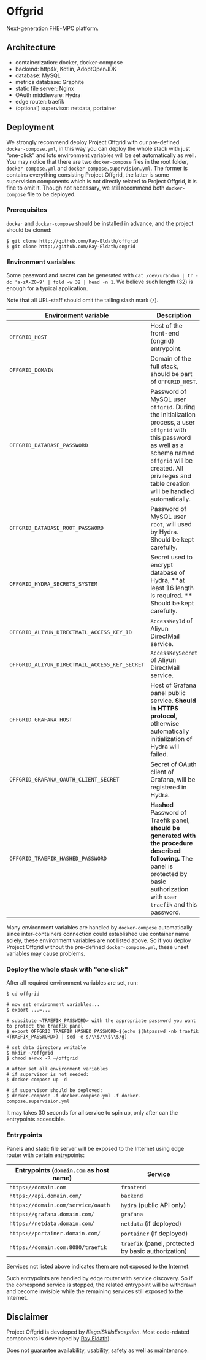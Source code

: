 # Offgrid

Next-generation FHE-MPC platform.


## Architecture

 - containerization: docker, docker-compose
 - backend: http4k, Kotlin, AdoptOpenJDK
 - database: MySQL
 - metrics database: Graphite
 - static file server: Nginx
 - OAuth middleware: Hydra
 - edge router: traefik
 - (optional) supervisor: netdata, portainer

## Deployment

We strongly recommend deploy Project Offgrid with our pre-defined `docker-compose.yml`, in this way you can deploy the whole stack with just “one-click” and lots environment variables will be set automatically as well. You may notice that there are two `docker-compose` files in the root folder, `docker-compose.yml` and `docker-compose.supervision.yml`. The former is contains everything consisting Project Offgrid, the latter is some supervision components which is not directly related to Project Offgrid, it is fine to omit it. Though not necessary, we still recommend both `docker-compose` file to be deployed.

### Prerequisites

`docker` and `docker-compose` should be installed in advance, and the project should be cloned: 

```shell script
$ git clone http://github.com/Ray-Eldath/offgrid
$ git clone http://github.com/Ray-Eldath/ongrid
```

### Environment variables

Some password and secret can be generated with `cat /dev/urandom | tr -dc 'a-zA-Z0-9' | fold -w 32 | head -n 1`. We believe such length (32) is enough for a typical application.

Note that all URL-staff should omit the tailing slash mark (`/`).

| Environment variable                          | Description                                                  | Example                            |
| --------------------------------------------- | ------------------------------------------------------------ | ---------------------------------- |
| `OFFGRID_HOST`                                | Host of the front-end (ongrid) entrypoint.                 | `https://offgrid.org`              |
|`OFFGRID_DOMAIN`  |Domain of the full stack, should be part of `OFFGRID_HOST`.|`offgrid.org`|
| `OFFGRID_DATABASE_PASSWORD`                   | Password of MySQL user `offgrid`. During the initialization process, a user `offgrid` with this password as well as a schema named `offgrid` will be created. All privileges and table creation will be handled automatically. | N/A |
| `OFFGRID_DATABASE_ROOT_PASSWORD`              | Password of MySQL user `root`, will used by Hydra. Should be kept carefully. | N/A                                |
| `OFFGRID_HYDRA_SECRETS_SYSTEM`                | Secret used to encrypt database of Hydra, **at least 16 length is required. ** Should be kept carefully. | N/A                             |
| `OFFGRID_ALIYUN_DIRECTMAIL_ACCESS_KEY_ID`     | `AccessKeyId` of Aliyun DirectMail service.                  | N/A                                |
| `OFFGRID_ALIYUN_DIRECTMAIL_ACCESS_KEY_SECRET` | `AccessKeySecret` of Aliyun DirectMail service.              | N/A                                |
| `OFFGRID_GRAFANA_HOST`                        | Host of Grafana panel public service. **Should in HTTPS protocol**, otherwise automatically initialization of Hydra will failed. | `https://grafana.offgrid.org`      |
| `OFFGRID_GRAFANA_OAUTH_CLIENT_SECRET` | Secret of OAuth client of Grafana, will be registered in Hydra. | N/A |
| `OFFGRID_TRAEFIK_HASHED_PASSWORD`             | **Hashed** Password of Traefik panel, **should be generated with the procedure described following.** The panel is protected by basic authorization with user `traefik` and this password. | N/A                                |

Many environment variables are handled by `docker-compose` automatically since inter-containers connection could established use container name solely, these environment variables are not listed above. So if you deploy Project Offgrid without the pre-defined `docker-compose.yml`, these unset variables may cause problems.

### Deploy the whole stack with "one click"

After all required environment variables are set, run:

```shell script
$ cd offgrid

# now set environment variables...
$ export ...=...

# subsitute <TRAEFIK_PASSWORD> with the appropriate password you want to protect the traefik panel
$ export OFFGRID_TRAEFIK_HASHED_PASSWORD=$(echo $(htpasswd -nb traefik <TRAEFIK_PASSWORD>) | sed -e s/\\$/\\$\\$/g)

# set data directory writable
$ mkdir ~/offgrid
$ chmod a+rwx -R ~/offgrid

# after set all environment variables
# if supervisor is not needed:
$ docker-compose up -d

# if supervisor should be deployed: 
$ docker-compose -f docker-compose.yml -f docker-compose.supervision.yml
```

It may takes 30 seconds for all service to spin up, only after can the entrypoints accessible.

### Entrypoints

Panels and static file server will be exposed to the Internet using edge router with certain entrypoints:

| Entrypoints (`domain.com` as host name) | Service                                             |
| --------------------------------------- | --------------------------------------------------- |
| `https://domain.com`                    | `frontend`                                          |
| `https://api.domain.com/`               | `backend`                                           |
| `https://domain.com/service/oauth`      | `hydra` (public API only)                           |
| `https://grafana.domain.com/`           | `grafana`                                           |
| `https://netdata.domain.com/`           | `netdata` (if deployed)                             |
| `https://portainer.domain.com/`         | `portainer` (if deployed)                           |
| `https://domain.com:8080/traefik`       | `traefik` (panel, protected by basic authorization) |

Services not listed above indicates them are not exposed to the Internet. 

Such entrypoints are handled by edge router with service discovery. So if the correspond service is stopped, the related entrypoint will be withdrawn and become invisible while the remaining services still exposed to the Internet.

## Disclaimer

Project Offgrid is developed by *IllegalSkillsException*. Most code-related components is developed by [Ray Eldath](https://github.com/Ray-Eldath)).

Does not guarantee availability, usability, safety as well as maintenance.